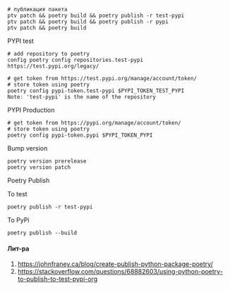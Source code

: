 ```shell
# публикация пакета
ptv patch && poetry build && poetry publish -r test-pypi
ptv patch && poetry build && poetry publish -r pypi
ptv patch && poetry build
```

PYPI test

```shell
# add repository to poetry 
config poetry config repositories.test-pypi https://test.pypi.org/legacy/

# get token from https://test.pypi.org/manage/account/token/
# store token using poetry 
poetry config pypi-token.test-pypi $PYPI_TOKEN_TEST_PYPI
Note: 'test-pypi' is the name of the repository
```

PYPI Production
```shell
# get token from https://pypi.org/manage/account/token/
# store token using poetry
poetry config pypi-token.pypi $PYPI_TOKEN_PYPI
```

Bump version

```shell
poetry version prerelease
poetry version patch
```

Poetry Publish

To test

```shell
poetry publish -r test-pypi
```

To PyPi

```shell
poetry publish --build
```

#### Лит-ра
1. https://johnfraney.ca/blog/create-publish-python-package-poetry/
2. https://stackoverflow.com/questions/68882603/using-python-poetry-to-publish-to-test-pypi-org
